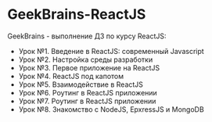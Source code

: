 # GeekBrains-ReactJS
GeekBrains -  выполнение ДЗ по курсу ReactJS:

+ Урок №1. Введение в ReactJS: современный Javascript
+ Урок №2. Настройка среды разработки
+ Урок №3. Первое приложение на ReactJS
+ Урок №4. ReactJS под капотом
+ Урок №5. Взаимодействие в ReactJS
+ Урок №6. Роутинг в ReactJS приложении
+ Урок №7. Роутинг в ReactJS приложении
+ Урок №8. Знакомство с NodeJS, EpxressJS и MongoDB
